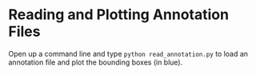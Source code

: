 # Reading and Plotting Annotation Files

Open up a command line and type `python read_annotation.py` to load an annotation file and plot the bounding boxes (in blue). 
